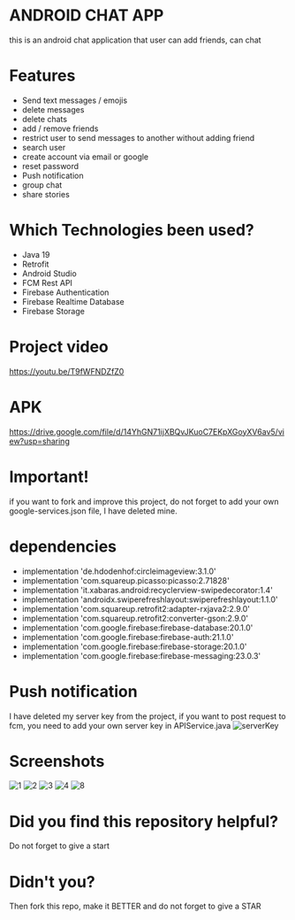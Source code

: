 # ANDROID CHAT APP
this is an android chat application that user can add friends, can chat

# Features
- Send text messages / emojis 
- delete messages 
- delete chats
- add / remove friends
- restrict user to send messages to another without adding friend
- search user
- create account via email or google
- reset password
- Push notification
- group chat
- share stories

# Which Technologies been used?
- Java 19
- Retrofit
- Android Studio
- FCM Rest API
- Firebase Authentication
- Firebase Realtime Database
- Firebase Storage

# Project video
https://youtu.be/T9fWFNDZfZ0

# APK
https://drive.google.com/file/d/14YhGN71ijXBQvJKuoC7EKpXGoyXV6av5/view?usp=sharing

# Important!
if you want to fork and improve this project, do not forget to add your own google-services.json file, I have deleted mine.

# dependencies
- implementation 'de.hdodenhof:circleimageview:3.1.0'
- implementation 'com.squareup.picasso:picasso:2.71828'
- implementation 'it.xabaras.android:recyclerview-swipedecorator:1.4'
- implementation 'androidx.swiperefreshlayout:swiperefreshlayout:1.1.0'
- implementation 'com.squareup.retrofit2:adapter-rxjava2:2.9.0'
- implementation 'com.squareup.retrofit2:converter-gson:2.9.0'
- implementation 'com.google.firebase:firebase-database:20.1.0'
- implementation 'com.google.firebase:firebase-auth:21.1.0'
- implementation 'com.google.firebase:firebase-storage:20.1.0'
- implementation 'com.google.firebase:firebase-messaging:23.0.3'
    
# Push notification
I have deleted my server key from the project, if you want to post request to fcm, you need to add your own server key in APIService.java
![serverKey](https://user-images.githubusercontent.com/96844411/224488828-7bbf924c-ab58-4b8a-9e8a-98dee7b85c62.PNG)

# Screenshots
![1](https://github.com/RamazanOzerr/android-chat-app/assets/96844411/f36f4feb-14c5-4201-a6b3-f33e4cdd08d1)
![2](https://github.com/RamazanOzerr/android-chat-app/assets/96844411/f970ac21-65fd-430e-a0ea-002d646bcbb9)
![3](https://github.com/RamazanOzerr/android-chat-app/assets/96844411/75ee7ece-2dd7-400c-9811-8927b45679c7)
![4](https://github.com/RamazanOzerr/android-chat-app/assets/96844411/895dd0e8-1a31-4639-996d-f776bb70bf7d)
![8](https://github.com/RamazanOzerr/android-chat-app/assets/96844411/b9b21f0e-f0b3-4f83-b60f-c37d5f81d3a6)



# Did you find this repository helpful?
Do not forget to give a start

# Didn't you?
Then fork this repo, make it BETTER and do not forget to give a STAR
